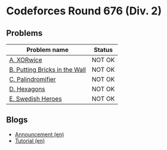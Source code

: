 # Codeforces Round 676 (Div. 2)

## Problems

|Problem name|Status|
|------------|---------|
| [A. XORwice](problems/A._XORwice.md)|NOT OK|
| [B. Putting Bricks in the Wall](problems/B._Putting_Bricks_in_the_Wall.md)|NOT OK|
| [C. Palindromifier](problems/C._Palindromifier.md)|NOT OK|
| [D. Hexagons](problems/D._Hexagons.md)|NOT OK|
| [E. Swedish Heroes](problems/E._Swedish_Heroes.md)|NOT OK|
## Blogs

- [Announcement (en)](blogs/Announcement_(en).md)
- [Tutorial (en)](blogs/Tutorial_(en).md)
